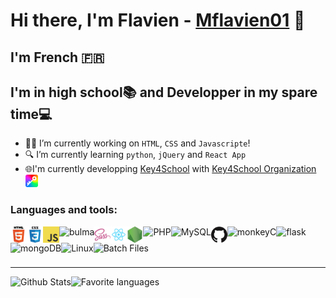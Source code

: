 # Hi there, I'm Flavien - [Mflavien01](https://github.com/Mflavien01) 👋
## I'm French 🇫🇷

## I'm in high school📚 and Developper in my spare time💻
- 👨‍💻 I’m currently working on `HTML`, `CSS` and `Javascripte`!
- 🔍 I’m currently learning `python`, `jQuery` and `React App`
- 🌐I'm currently developping [Key4School](https://key4school.herokuapp.com/) with [Key4School Organization](https://github.com/Key4School) <img  alt="key4school" height="20px" src="https://github.com/Key4School/Key4School/blob/main/static/image/logo/favicon.png" /> 

### Languages and tools:
<a href="https://github.com/Mflavien01">
<img align="left" alt="HTML5" height="26px" src="https://raw.githubusercontent.com/github/explore/80688e429a7d4ef2fca1e82350fe8e3517d3494d/topics/html/html.png" />
<img align="left" alt="CSS3" height="26px" src="https://raw.githubusercontent.com/github/explore/80688e429a7d4ef2fca1e82350fe8e3517d3494d/topics/css/css.png" />
<img align="left" alt="JavaScript" height="26px" src="https://raw.githubusercontent.com/github/explore/80688e429a7d4ef2fca1e82350fe8e3517d3494d/topics/javascript/javascript.png" />
<img align="left" alt="bulma" height="26px" src="https://bulma.io/images/bulma-logo.png" />
<img align="left" alt="Sass" height="26px" src="https://raw.githubusercontent.com/github/explore/80688e429a7d4ef2fca1e82350fe8e3517d3494d/topics/sass/sass.png" />

<img align="left" alt="React" height="26px" src="https://raw.githubusercontent.com/github/explore/80688e429a7d4ef2fca1e82350fe8e3517d3494d/topics/react/react.png" />
<img align="left" alt="Node.js" height="26px" src="https://raw.githubusercontent.com/github/explore/80688e429a7d4ef2fca1e82350fe8e3517d3494d/topics/nodejs/nodejs.png" />
  <img align="left" alt="PHP" height="26px" src="https://upload.wikimedia.org/wikipedia/commons/thumb/2/27/PHP-logo.svg/2560px-PHP-logo.svg.png" />
<img align="left" alt="MySQL" height="26px" src="https://upload.wikimedia.org/wikipedia/fr/thumb/6/62/MySQL.svg/1200px-MySQL.svg.png" />
<img align="left" alt="GitHub" height="26px" src="https://raw.githubusercontent.com/github/explore/78df643247d429f6cc873026c0622819ad797942/topics/github/github.png" />

<img align="left" alt="monkeyC" height="26px" src="https://developer.garmin.com/connect-iq/resources/programmers-guide/smart-monkey.png" />
<img align="left" alt="flask" height="26px" src="https://upload.wikimedia.org/wikipedia/commons/thumb/3/3c/Flask_logo.svg/1280px-Flask_logo.svg.png" />
  <img align="left" alt="mongoDB" height="26px" src="https://upload.wikimedia.org/wikipedia/fr/thumb/4/45/MongoDB-Logo.svg/1280px-MongoDB-Logo.svg.png" />
  <img align="left" alt="Linux" height="26px" src="https://upload.wikimedia.org/wikipedia/commons/thumb/3/35/Tux.svg/800px-Tux.svg.png" />
  <img align="left" alt="Batch Files" height="26px" src="https://image.flaticon.com/icons/png/512/28/28788.png" />
<br />
  
</a>
<br />
<br />


---


<a href="https://github.com/Mflavien01"><img align="left" alt="Github Stats" src="https://github-readme-stats.vercel.app/api?username=Mflavien01&layout=compact&custom_title=Mflavien01's GitHub Stats&show_icons=true&title_color=f0f&icon_color=ff0&text_color=9f9f9f&bg_color=0d1117" /></a>
<a href="https://github.com/Mflavien01?tab=repositories">
  <img align="left" alt="Favorite languages" src="https://github-readme-stats.vercel.app/api/top-langs/?username=Mflavien01&layout=compact&show_icons=true&title_color=fff&text_color=9f9f9f&bg_color=0d1117&&langs_count=10&hide=Smalltalk,Processing,Assembly,ShaderLab"  /></a>

